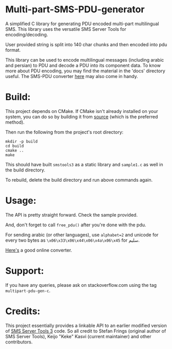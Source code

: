 Multi-part-SMS-PDU-generator
============================

A simplified C library for generating PDU encoded multi-part multilingual SMS. This library uses the versatile SMS Server Tools for encoding/decoding. 

User provided string is split into 140 char chunks and then encoded into pdu format. 

This library can be used to encode multilingual messages (including arabic and persian) to PDU and decode a PDU into its component data. 
To know more about PDU encoding, you may find the material in the 'docs' directory useful. The SMS-PDU converter [here](http://www.diafaan.com/sms-tutorials/gsm-modem-tutorial/online-sms-pdu-decoder/) may also come in handy.


Build:
======

This project depends on CMake.
If CMake isn't already installed on your system, you can do so by building it from [source](https://cmake.org/download) (which is the preferred method).

Then run the following from the project's root directory:

```
mkdir -p build
cd build
cmake ..
make
```

This should have built `smstools3` as a static library and `sample1.c` as well in the build directory.

To rebuild, delete the build directory and run above commands again.


Usage:
======

The API is pretty straight forward. Check the sample provided. 

And, don't forget to call `free_pdu()` after you're done with the pdu.

For sending arabic (or other languages), use `alphabet=2` and unicode for every two bytes as `\x06\x33\x06\x44\x06\x4a\x06\x45` for سليم.

[Here's](https://www.branah.com/unicode-converter) a good online converter.


Support:
========

If you have any queries, please ask on stackoverflow.com using the tag `multipart-pdu-gen-c`.


Credits:
========

This project essentially provides a linkable API to an earlier modified version of [SMS Server Tools 3](smstools3.kekekasvi.com/) code. So all credit to Stefan Frings (original author of SMS Server Tools), Keijo "Keke" Kasvi (current maintainer) and other contributors.
